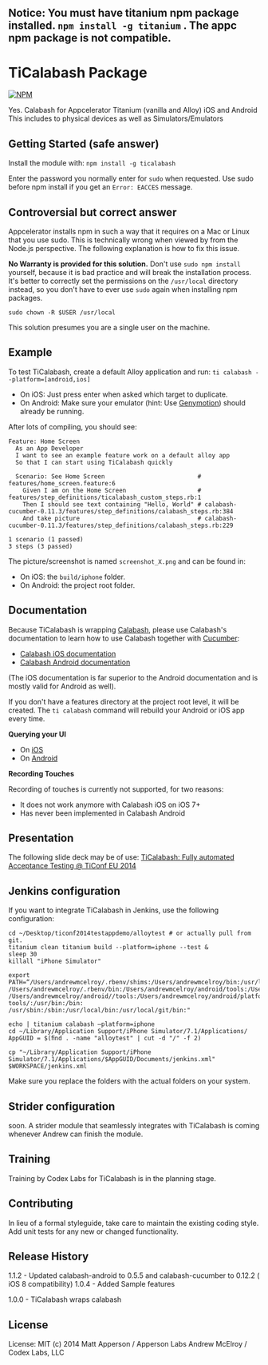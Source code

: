 ## Notice: You must have titanium npm package installed. `npm install -g titanium` . The appc npm package is not compatible.

# TiCalabash Package

[![NPM](https://nodei.co/npm/ticalabash.png)](https://nodei.co/npm/ticalabash/)

Yes. Calabash for Appcelerator Titanium (vanilla and Alloy) iOS and Android
This includes to physical devices as well as Simulators/Emulators

## Getting Started (safe answer)
Install the module with: `npm install -g ticalabash`

Enter the password you normally enter for `sudo` when requested.
Use sudo before npm install if you get an `Error: EACCES` message.

## Controversial but correct answer
Appcelerator installs npm in such a way that it requires on a Mac or Linux that you use sudo.
This is technically wrong when viewed by from the Node.js perspective.
The following explanation is how to fix this issue. 

**No Warranty is provided for this solution.**
Don't use `sudo npm install` yourself, because it is bad practice and will break the installation process. It's better to correctly set the permissions on the `/usr/local` directory instead, so you don't have to ever use `sudo` again when installing npm packages.

```
sudo chown -R $USER /usr/local
```
This solution presumes you are a single user on the machine.

## Example
To test TiCalabash, create a default Alloy application and run:
`ti calabash --platform=[android,ios]`

* On iOS: Just press enter when asked which target to duplicate.
* On Android: Make sure your emulator (hint: Use [Genymotion](http://www.genymotion.com)) should already be running.

After lots of compiling, you should see:
```
Feature: Home Screen
  As an App Developer
  I want to see an example feature work on a default alloy app
  So that I can start using TiCalabash quickly

  Scenario: See Home Screen                          # features/home_screen.feature:6
    Given I am on the Home Screen                    # features/step_definitions/ticalabash_custom_steps.rb:1
    Then I should see text containing "Hello, World" # calabash-cucumber-0.11.3/features/step_definitions/calabash_steps.rb:384
    And take picture                                 # calabash-cucumber-0.11.3/features/step_definitions/calabash_steps.rb:229

1 scenario (1 passed)
3 steps (3 passed)
```

The picture/screenshot is named `screenshot_X.png` and can be found in:
* On iOS: the `build/iphone` folder.
* On Android: the project root folder.

## Documentation
Because TiCalabash is wrapping [Calabash](http://calaba.sh), please use Calabash's documentation to learn how to use Calabash together with [Cucumber](http://cukes.info):
* [Calabash iOS documentation](https://github.com/calabash/calabash-ios/wiki/00-Calabash-iOS-documentation)
* [Calabash Android documentation](https://github.com/calabash/calabash-android/blob/master/README.md)

(The iOS documentation is far superior to the Android documentation and is mostly valid for Android as well). 

If you don't have a features directory at the project root level, it will be created.
The `ti calabash` command will rebuild your Android or iOS app every time.

**Querying your UI**
* On [iOS](https://github.com/calabash/calabash-ios/wiki/05-Query-syntax)
* On [Android](http://blog.lesspainful.com/2012/12/18/Android-Query/ )
 
**Recording Touches**

Recording of touches is currently not supported, for two reasons:
* It does not work anymore with Calabash iOS on iOS 7+ 
* Has never been implemented in Calabash Android



## Presentation
The following slide deck may be of use: [TiCalabash: Fully automated Acceptance Testing @ TiConf EU 2014](http://www.slideshare.net/sophrinix/ticalabash-fully-automated-testing-ticonf-eu-2014)

## Jenkins configuration
If you want to integrate TiCalabash in Jenkins, use the following configuration:
```
cd ~/Desktop/ticonf2014testappdemo/alloytest # or actually pull from git. 
titanium clean titanium build --platform=iphone --test & 
sleep 30 
killall "iPhone Simulator" 

export PATH=“/Users/andrewmcelroy/.rbenv/shims:/Users/andrewmcelroy/bin:/usr/local/bin: /Users/andrewmcelroy/.rbenv/bin:/Users/andrewmcelroy/android/tools:/Users/andrewmcelroy/android/: /Users/andrewmcelroy/android//tools:/Users/andrewmcelroy/android/platform-tools/:/usr/bin:/bin: /usr/sbin:/sbin:/usr/local/bin:/usr/local/git/bin:" 

echo | titanium calabash —platform=iphone
cd ~/Library/Application Support/iPhone Simulator/7.1/Applications/ 
AppGUID = $(ﬁnd . -name "alloytest" | cut -d "/" -f 2) 

cp "~/Library/Application Support/iPhone Simulator/7.1/Applications/$AppGUID/Documents/jenkins.xml" $WORKSPACE/jenkins.xml
```

Make sure you replace the folders with the actual folders on your system.

## Strider configuration
soon.
A strider module that seamlessly integrates with TiCalabash is coming whenever Andrew can finish the module. 

## Training
Training by Codex Labs for TiCalabash is in the planning stage.

## Contributing
In lieu of a formal styleguide, take care to maintain the existing coding style. Add unit tests for any new or changed functionality.

## Release History
1.1.2 - Updated calabash-android to 0.5.5 and calabash-cucumber to 0.12.2 ( iOS 8 compatibility)
1.0.4 - Added Sample features

1.0.0 - TiCalabash wraps calabash


## License
License: MIT (c) 2014
Matt Apperson / Apperson Labs
Andrew McElroy / Codex Labs, LLC

